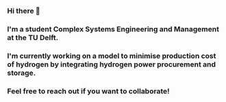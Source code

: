 ### Hi there 👋

### I'm a student Complex Systems Engineering and Management at the TU Delft.

### I'm currently working on a model to minimise production cost of hydrogen by integrating hydrogen power procurement and storage. 

### Feel free to reach out if you want to collaborate! 
